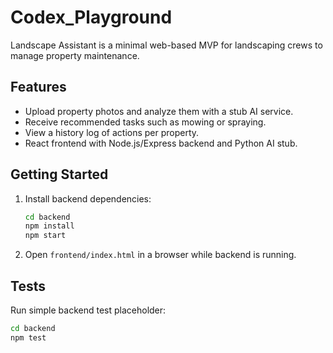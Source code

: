 # Codex_Playground

Landscape Assistant is a minimal web-based MVP for landscaping crews to manage property maintenance.

## Features
- Upload property photos and analyze them with a stub AI service.
- Receive recommended tasks such as mowing or spraying.
- View a history log of actions per property.
- React frontend with Node.js/Express backend and Python AI stub.

## Getting Started
1. Install backend dependencies:
   ```bash
   cd backend
   npm install
   npm start
   ```
2. Open `frontend/index.html` in a browser while backend is running.

## Tests
Run simple backend test placeholder:
```bash
cd backend
npm test
```
